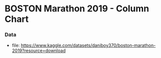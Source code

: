 # BOSTON Marathon 2019 - Column Chart
### Data
* file: https://www.kaggle.com/datasets/daniboy370/boston-marathon-2019?resource=download
